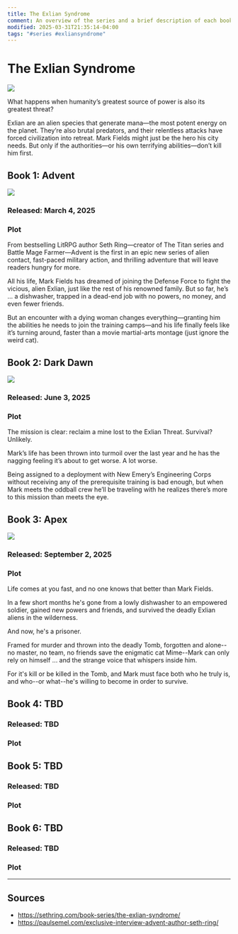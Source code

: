 ```yaml
---
title: The Exlian Syndrome
comment: An overview of the series and a brief description of each book.
modified: 2025-03-31T21:35:14-04:00
tags: "#series #exliansyndrome"
---
```

# The Exlian Syndrome

![](../../Attachments/Series_ExlianSyndrom_Logo.png)

What happens when humanity’s greatest source of power is also its greatest threat?

Exlian are an alien species that generate mana—the most potent energy on the planet. They’re also brutal predators, and their relentless attacks have forced civilization into retreat. Mark Fields might just be the hero his city needs. But only if the authorities—or his own terrifying abilities—don’t kill him first.

## Book 1: Advent

![](../../Attachments/BookCover_ExlianSyndrome01_Advent.png)

### Released: March 4, 2025

### Plot

From bestselling LitRPG author Seth Ring—creator of The Titan series and Battle Mage Farmer—Advent is the first in an epic new series of alien contact, fast-paced military action, and thrilling adventure that will leave readers hungry for more.

All his life, Mark Fields has dreamed of joining the Defense Force to fight the vicious, alien Exlian, just like the rest of his renowned family. But so far, he’s … a dishwasher, trapped in a dead-end job with no powers, no money, and even fewer friends.

But an encounter with a dying woman changes everything—granting him the abilities he needs to join the training camps—and his life finally feels like it’s turning around, faster than a movie martial-arts montage (just ignore the weird cat).

## Book 2: Dark Dawn

![](../../Attachments/BookCover_ExlianSyndrom02_DarkDawn.png)

### Released: June 3, 2025

### Plot

The mission is clear: reclaim a mine lost to the Exlian Threat. Survival? Unlikely.

Mark’s life has been thrown into turmoil over the last year and he has the nagging feeling it’s about to get worse. A lot worse.

Being assigned to a deployment with New Emery’s Engineering Corps without receiving any of the prerequisite training is bad enough, but when Mark meets the oddball crew he’ll be traveling with he realizes there’s more to this mission than meets the eye.

## Book 3: Apex

![](../../Attachments/BookCover_ExlianSyndrome03_Apex.png)

### Released: September 2, 2025

### Plot

Life comes at you fast, and no one knows that better than Mark Fields.

In a few short months he's gone from a lowly dishwasher to an empowered soldier, gained new powers and friends, and survived the deadly Exlian aliens in the wilderness.

And now, he's a prisoner.

Framed for murder and thrown into the deadly Tomb, forgotten and alone--no master, no team, no friends save the enigmatic cat Mime--Mark can only rely on himself ... and the strange voice that whispers inside him.

For it's kill or be killed in the Tomb, and Mark must face both who he truly is, and who--or what--he's willing to become in order to survive.

## Book 4: TBD

### Released: TBD

### Plot

## Book 5: TBD

### Released: TBD

### Plot

## Book 6: TBD

### Released: TBD

### Plot

---
## Sources
- https://sethring.com/book-series/the-exlian-syndrome/
- https://paulsemel.com/exclusive-interview-advent-author-seth-ring/